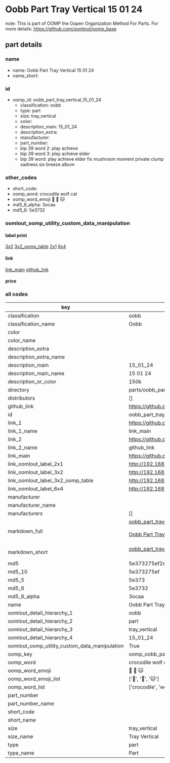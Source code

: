 # Oobb Part Tray Vertical 15 01 24  

note: This is part of OOMP the Oopen Organization Method For Parts. For more details: https://github.com/oomlout/oomp_base

##  part details





### name
* name: Oobb Part Tray Vertical 15 01 24
* name_short: 
### id
* oomp_id: oobb_part_tray_vertical_15_01_24
  * classification: oobb
  * type: part
  * size: tray_vertical
  * color: 
  * description_main: 15_01_24
  * description_extra: 
  * manufacturer: 
  * part_number: 
  * bip 39 word 2: play achieve
  * bip 39 word 3: play achieve elder
  * bip 39 word: play achieve elder fix mushroom moment private clump sadness six breeze album

### other_codes
* short_code: 
* oomp_word: crocodile wolf cat
* oomp_word_emoji :crocodile: :wolf: :cat:
* md5_6_alpha: 3ocaa
* md5_6: 5e3732






### oomlout_oomp_utility_custom_data_manipulation
#### label print
[3x2](http://192.168.1.245:1112/?label=oomp%203ocaa)
[3x2_oomp_table](http://192.168.1.107:1112/?label=oomp%203ocaa)
[2x1](http://192.168.1.242:1112/?label=oomp%203ocaa)
[6x4](http://192.168.1.55:1112/?label=oomp%203ocaa)    

#### link

[link_main](https://github.com/oomlout/oomlout_oomp_current_version_messy/tree/main/parts/oobb_part_tray_vertical_15_01_24) [github_link](https://github.com/oomlout/oomlout_oomp_part_src/tree/main/parts/oobb_part_tray_vertical_15_01_24)                             

#### price







### all codes 
| key | value |  
| --- | --- |  
| classification | oobb |  
| classification_name | Oobb |  
| color |  |  
| color_name |  |  
| description_extra |  |  
| description_extra_name |  |  
| description_main | 15_01_24 |  
| description_main_name | 15 01 24 |  
| description_or_color | 150k |  
| directory | parts/oobb_part_tray_vertical_15_01_24 |  
| distributors | [] |  
| github_link | https://github.com/oomlout/oomlout_oomp_part_src/tree/main/parts/oobb_part_tray_vertical_15_01_24 |  
| id | oobb_part_tray_vertical_15_01_24 |  
| link_1 | https://github.com/oomlout/oomlout_oomp_current_version_messy/tree/main/parts/oobb_part_tray_vertical_15_01_24 |  
| link_1_name | link_main |  
| link_2 | https://github.com/oomlout/oomlout_oomp_part_src/tree/main/parts/oobb_part_tray_vertical_15_01_24 |  
| link_2_name | github_link |  
| link_main | https://github.com/oomlout/oomlout_oomp_current_version_messy/tree/main/parts/oobb_part_tray_vertical_15_01_24 |  
| link_oomlout_label_2x1 | http://192.168.1.242:1112/?label=oomp%203ocaa |  
| link_oomlout_label_3x2 | http://192.168.1.245:1112/?label=oomp%203ocaa |  
| link_oomlout_label_3x2_oomp_table | http://192.168.1.107:1112/?label=oomp%203ocaa |  
| link_oomlout_label_6x4 | http://192.168.1.55:1112/?label=oomp%203ocaa |  
| manufacturer |  |  
| manufacturer_name |  |  
| manufacturers | [] |  
| markdown_full | [oobb_part_tray_vertical_15_01_24](https://github.com/oomlout/oomlout_oomp_current_version_messy/tree/main/parts/oobb_part_tray_vertical_15_01_24)<br>[](https://github.com/oomlout/oomlout_oomp_current_version_messy/tree/main/parts/oobb_part_tray_vertical_15_01_24)<br>[Oobb Part Tray Vertical 15 01 24](https://github.com/oomlout/oomlout_oomp_current_version_messy/tree/main/parts/oobb_part_tray_vertical_15_01_24)<br><br> |  
| markdown_short | [oobb_part_tray_vertical_15_01_24](https://github.com/oomlout/oomlout_oomp_current_version_messy/tree/main/parts/oobb_part_tray_vertical_15_01_24)<br><br> |  
| md5 | 5e373275ef2c55663bc8e5808e807532 |  
| md5_10 | 5e373275ef |  
| md5_5 | 5e373 |  
| md5_6 | 5e3732 |  
| md5_6_alpha | 3ocaa |  
| name | Oobb Part Tray Vertical 15 01 24 |  
| oomlout_detail_hierarchy_1 | oobb |  
| oomlout_detail_hierarchy_2 | part |  
| oomlout_detail_hierarchy_3 | tray_vertical |  
| oomlout_detail_hierarchy_4 | 15_01_24 |  
| oomlout_oomp_utility_custom_data_manipulation | True |  
| oomp_key | oomp_oobb_part_tray_vertical_15_01_24 |  
| oomp_word | crocodile wolf cat |  
| oomp_word_emoji | :crocodile: :wolf: :cat: |  
| oomp_word_emoji_list | [':crocodile:', ':wolf:', ':cat:'] |  
| oomp_word_list | ['crocodile', 'wolf', 'cat'] |  
| part_number |  |  
| part_number_name |  |  
| short_code |  |  
| short_name |  |  
| size | tray_vertical |  
| size_name | Tray Vertical |  
| type | part |  
| type_name | Part |  
